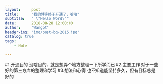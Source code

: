 ```yaml
---
layout:     post
title:      "我的博客终于开通了，哈哈"
subtitle:   " \"Hello Word\""
date:       2018-08-28 12:00:00
author:     "Wangpt"
header-img: "img/post-bg-2015.jpg"
catalog: true
tags:
    - Note

---
```

#1.开通目的
没啥目的，就是想弄个地方整理一下所学而已
#2.主要工作
对于一些好的第三方库的整理和学习
#3.想法和心得
也不知道能坚持多久，但有目标总是好的


